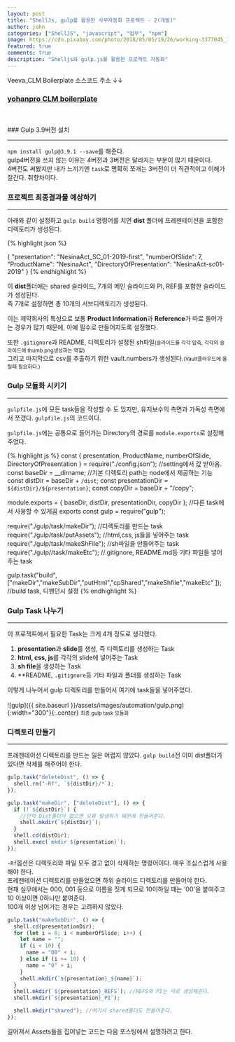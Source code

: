 ```yaml
---
layout: post
title: "ShellJs, gulp를 활용한 사무자동화 프로젝트 - 2(개발)"
author: john
categories: ["ShellJS", "javascript", "업무", "npm"]
image: https://cdn.pixabay.com/photo/2018/05/05/19/26/working-3377045_1280.jpg
featured: true
comments: true
description: "Shelljs와 gulp.js를 활용한 프로젝트 자동화"
---
```


Veeva_CLM Boilerplate 소스코드 주소 ↓↓

### [yohanpro CLM boilerplate](https://github.com/yohanpro/Veeva_CLM-boilerplate)

<br>
<br>
### Gulp 3.9버전 설치

---

`npm install gulp@3.9.1 --save`를 해준다.  
gulp4버전을 쓰지 않는 이유는 4버전과 3버전은 달라지는 부분이 많기 때문이다.  
4버전도 써봤지만 내가 느끼기엔 `task`로 명확히 쪼개는 3버전이 더 직관적이고 이해가 잘간다.
취향차이다.

### 프로젝트 최종결과물 예상하기

---

아래와 같이 설정하고 `gulp build` 명령어를 치면 **dist** 폴더에 프레젠테이션을 포함한 디렉토리가 생성된다.

{% highlight json %}

{
"presentation": "NesinaAct_SC_01-2019-first",
"numberOfSlide": 7,
"ProductName": "NesinaAct",
"DirectoryOfPresentation": "NesinaAct-sc01-2019"
}
{% endhighlight %}

이 **dist**폴더에는 shared 슬라이드, 7개의 메인 슬라이드와 PI, REF를 포함한 슬라이드가 생성된다. <br>즉 7개로 설정하면 총 10개의 서브디렉토리가 생성된다.<br>

이는 제약회사의 특성으로 보통 **Product Information**과 **Reference**가 따로 들어가는 경우가 많기 때문에, 아예 필수로 만들어지도록 설정했다.<br>

또한 `.gitignore`과 README, 디렉토리가 설정된 sh파일<small>(슬라이드를 각각 압축, 각각의 슬라이드에 thumb.png생성하는 역할)</small><br> 그리고 마지막으로 csv를 추출하기 위한 vault.numbers가 생성된다.<small>(Vault클라우드에 올릴때 필요하다.)</small>

### Gulp 모듈화 시키기

---

`gulpfile.js`에 모든 task들을 작성할 수 도 있지만,
유지보수의 측면과 가독성 측면에서 쪼갰다. `gulpfile.js`의 코드이다.

`gulpfile.js`에는 공통으로 들어가는 Directory의 경로를 `module.exports`로 설정해주었다.<br>

{% highlight js %}
const { presentation, ProductName, numberOfSlide, DirectoryOfPresentation
} = require("./config.json"); //setting에서 값 받아옴.
const baseDir = \_\_dirname; //기본 디렉토리 path는 node에서 제공하는 기능
const distDir = baseDir + `/dist`;
const presentationDir = `${distDir}/${presentation}`;
const copyDir = baseDir + "/copy";

module.exports = { baseDir, distDir, presentationDir, copyDir }; //다른 task에서 사용할 수 있게끔 exports
const gulp = require("gulp");

require("./gulp/task/makeDir"); //디렉토리를 만드는 task
require("./gulp/task/putAssets"); //html,css, js들을 넣어주는 task
require("./gulp/task/makeShFile"); //sh파일을 만들어주는 task
require("./gulp//task/makeEtc"); //.gitignore, README.md등 기타 파일들 넣어주는 task

gulp.task("build", ["makeDir","makeSubDir","putHtml","cpShared","makeShfile","makeEtc" ]);
//build task, 디펜던시 설정
{% endhighlight %}

### Gulp Task 나누기

---

이 프로젝트에서 필요한 Task는 크게 4개 정도로 생각했다.

1. **presentation**과 **slide**를 생성, 즉 디렉토리를 생성하는 Task
2. **html, css, js**를 각각의 slide에 넣어주는 Task
3. **sh file**을 생성하는 Task
4. \*\*README, `.gitignore`등 기타 파일과 폴더를 생성하는 Task

이렇게 나누어서 gulp 디렉토리를 만들어서 여기에 task들을 넣어주었다.<br><br>
![gulp]({{ site.baseurl }}/assets/images/automation/gulp.png){:width="300"}{:.center}
<small class="caption" >최종 gulp task 모듈화</small>

### 디렉토리 만들기

---

프레젠테이션 디렉토리를 만드는 일은 어렵지 않았다.
`gulp build`전 이미 dist폴더가 있다면 삭제를 해주어야 한다.

```js
gulp.task("deleteDist", () => {
  shell.rm("-Rf", `${distDir}/*`);
});

gulp.task("makeDir", ["deleteDist"], () => {
  if (!`${distDir}`) {
    //만약 Dist폴더가 없으면 오류 발생하기 때문에 만들어준다.
    shell.mkdir(`${distDir}`);
  }
  shell.cd(distDir);
  shell.exec(`mkdir ${presentation}`);
});
```

`-Rf`옵션은 디렉토리와 파일 모두 경고 없이 삭제하는 명령어이다. 매우 조심스럽게 사용해야 한다. <br>
프레젠테이션 디렉토리를 만들었으면 하위 슬라이드 디렉토리를 만들어야 한다.<br>
현재 실무에서는 000, 001 등으로 이름을 짓게 되므로 10이하일 때는 '00'을 붙여주고 10 이상이면 0하나만 붙여준다.<br>
100개 이상 넘어가는 경우는 고려하지 않았다.

```js
gulp.task("makeSubDir", () => {
  shell.cd(presentationDir);
  for (let i = 0; i < numberOfSlide; i++) {
    let name = "";
    if (i < 10) {
      name = "00" + i;
    } else if (i >= 10) {
      name = "0" + i;
    }
    shell.mkdir(`${presentation}_${name}`);
  }
  shell.mkdir(`${presentation}_REFS`); //REFS와 PI는 따로 생성해준다.
  shell.mkdir(`${presentation}_PI`);

  shell.mkdir("shared"); //여기서 shared폴더도 만들어준다.
});
```

길어져서 Assets들을 집어넣는 코드는 다음 포스팅에서 설명하려고 한다.
